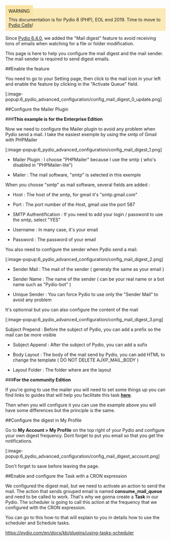 <div style="background-color: #fbe9b7;font-size: 14px;">
<span style="background-color: #fae4a6;padding: 10px;">WARNING</span>
<span style="padding: 10px;display: inline-block;">This documentation is for Pydio 8 (PHP), EOL end 2019. Time to move to <a href="https://pydio.com/en/docs/cells/v2/quick-start">Pydio Cells</a>!</span>
</div>

Since [Pydio 6.4.0](https://pydio.com/fr/node/1279), we added the "Mail digest" feature to avoid receiving tons of emails when watching for a file or folder modification.

This page is here to help you configure the mail digest and the mail sender. The mail sender is required to send digest emails.

##Enable the feature

You need to go to your Setting page, then click to the mail icon in your left and enable the feature by clicking in the "Activate Queue" field.

[:image-popup:6_pydio_advanced_configuration/config_mail_digest_0_update.png]

##Configure the Mailer Plugin

###**This example is for the Enterprise Edition**

Now we need to configure the Mailer plugin to avoid any problem when Pydio send a mail.
I take the easiest exemple by using the smtp of Gmail with PHPMailer

[:image-popup:6_pydio_advanced_configuration/config_mail_digest_1.png]

+ Mailer Plugin : I choose "PHPMailer" because I use the smtp ( who's disabled in "PHPMailer-lite")   

+ Mailer : The mail software, "smtp" is selected in this exemple   

When you choose "smtp" as mail software, several fields are added :   

+ Host : The host of the smtp, for gmail it's "smtp.gmail.com"   

+ Port : The port number of the Host, gmail use the port 587   

+ SMTP Authentification : If you need to add your login / password to use the smtp, select "YES"   

+ Username : In many case, it's your email   

+ Password : The password of your email   

You also need to configure the sender when Pydio send a mail.

[:image-popup:6_pydio_advanced_configuration/config_mail_digest_2.png]

+ Sender Mail : The mail of the sender ( generaly the same as your email )   

+ Sender Name : The name of the sender ( can be your real name or a bot name such as "Pydio-bot" )   

+ Unique Sender : You can force Pydio to use only the "Sender Mail" to avoid any problem   

It's optionnal but you can also configure the content of the mail

[:image-popup:6_pydio_advanced_configuration/config_mail_digest_3.png]

Subject Prepend : Before the subject of Pydio, you can add a prefix so the mail can be more visible   

+ Subject Append : After the subject of Pydio, you can add a sufix   

+ Body Layout : The body of the mail send by Pydio, you can add HTML to change the template ( DO NOT DELETE AJXP_MAIL_BODY )   

+ Layout Folder : The folder where are the layout   

###**For the community Edition**

If you're going to use the mailer you will need to set some things up you can find links to guides that will help you facilitate this task **[here](https://pydio.com/en/docs/kb/plugins/setting-emailers)**.

Then when you will configure it you can use the example above you will have some differences but the principle is the same.

##Configure the digest in My Profile

Go to **My Account > My Profile** on the top right of your Pydio and configure your own digest frequency.
Dont forget to put you email so that you get the notifications.

[:image-popup:6_pydio_advanced_configuration/config_mail_digest_account.png]

Don't forget to save before leaving the page.


##Enable and configure the Task with a CRON expression

We configured the digest mail, but we need to activate an action to send the mail. The action that sends grouped email is named **consume_mail_queue** and need to be called to work. That's why we gonna create a **Task** in our Pydio. The scheduler is going to call this action at the frequency that we configured with the CRON expression.


You can go to this how-to that will explain to you in details how to use the scheduler and  Schedule tasks.

https://pydio.com/en/docs/kb/plugins/using-tasks-scheduler
